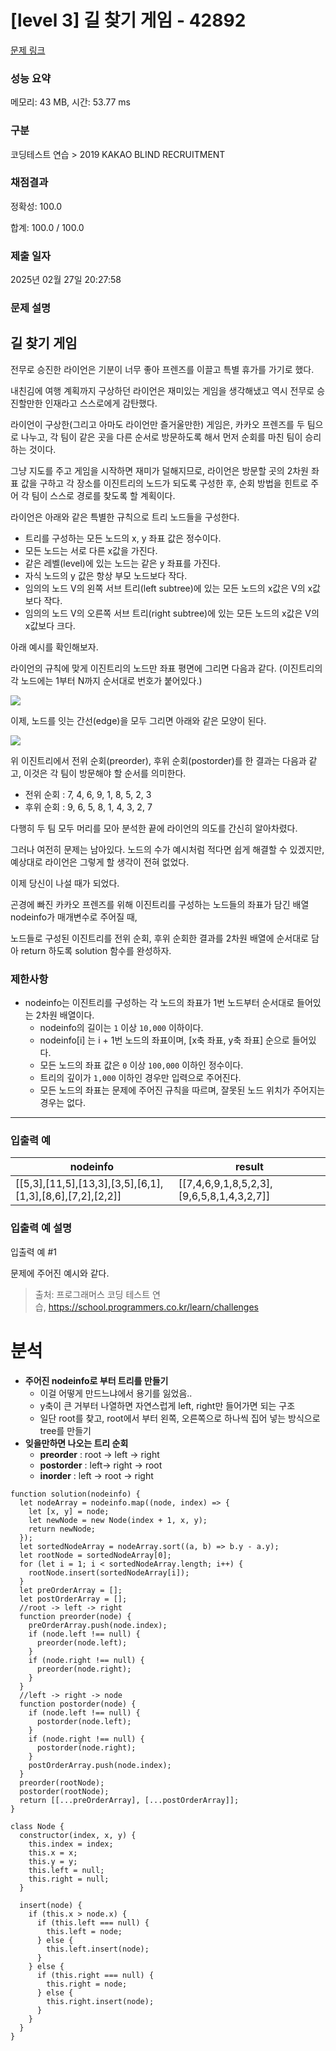 # **[level 3] 길 찾기 게임 - 42892**

[문제 링크](https://school.programmers.co.kr/learn/courses/30/lessons/42892)

### **성능 요약**

메모리: 43 MB, 시간: 53.77 ms

### **구분**

코딩테스트 연습 > 2019 KAKAO BLIND RECRUITMENT

### **채점결과**

정확성: 100.0

합계: 100.0 / 100.0

### **제출 일자**

2025년 02월 27일 20:27:58

### **문제 설명**

## **길 찾기 게임**

전무로 승진한 라이언은 기분이 너무 좋아 프렌즈를 이끌고 특별 휴가를 가기로 했다.

내친김에 여행 계획까지 구상하던 라이언은 재미있는 게임을 생각해냈고 역시 전무로 승진할만한 인재라고 스스로에게 감탄했다.

라이언이 구상한(그리고 아마도 라이언만 즐거울만한) 게임은, 카카오 프렌즈를 두 팀으로 나누고, 각 팀이 같은 곳을 다른 순서로 방문하도록 해서 먼저 순회를 마친 팀이 승리하는 것이다.

그냥 지도를 주고 게임을 시작하면 재미가 덜해지므로, 라이언은 방문할 곳의 2차원 좌표 값을 구하고 각 장소를 이진트리의 노드가 되도록 구성한 후, 순회 방법을 힌트로 주어 각 팀이 스스로 경로를 찾도록 할 계획이다.

라이언은 아래와 같은 특별한 규칙으로 트리 노드들을 구성한다.

- 트리를 구성하는 모든 노드의 x, y 좌표 값은 정수이다.
- 모든 노드는 서로 다른 x값을 가진다.
- 같은 레벨(level)에 있는 노드는 같은 y 좌표를 가진다.
- 자식 노드의 y 값은 항상 부모 노드보다 작다.
- 임의의 노드 V의 왼쪽 서브 트리(left subtree)에 있는 모든 노드의 x값은 V의 x값보다 작다.
- 임의의 노드 V의 오른쪽 서브 트리(right subtree)에 있는 모든 노드의 x값은 V의 x값보다 크다.

아래 예시를 확인해보자.

라이언의 규칙에 맞게 이진트리의 노드만 좌표 평면에 그리면 다음과 같다. (이진트리의 각 노드에는 1부터 N까지 순서대로 번호가 붙어있다.)

![](https://grepp-programmers.s3.amazonaws.com/files/production/dbb58728bd/a5371669-54d4-42a1-9e5e-7466f2d7b683.jpg)

이제, 노드를 잇는 간선(edge)을 모두 그리면 아래와 같은 모양이 된다.

![](https://grepp-programmers.s3.amazonaws.com/files/production/6bd8f6496a/50e1df20-5cb7-4846-86d6-2a2f1e70c5da.jpg)

위 이진트리에서 전위 순회(preorder), 후위 순회(postorder)를 한 결과는 다음과 같고, 이것은 각 팀이 방문해야 할 순서를 의미한다.

- 전위 순회 : 7, 4, 6, 9, 1, 8, 5, 2, 3
- 후위 순회 : 9, 6, 5, 8, 1, 4, 3, 2, 7

다행히 두 팀 모두 머리를 모아 분석한 끝에 라이언의 의도를 간신히 알아차렸다.

그러나 여전히 문제는 남아있다. 노드의 수가 예시처럼 적다면 쉽게 해결할 수 있겠지만, 예상대로 라이언은 그렇게 할 생각이 전혀 없었다.

이제 당신이 나설 때가 되었다.

곤경에 빠진 카카오 프렌즈를 위해 이진트리를 구성하는 노드들의 좌표가 담긴 배열 nodeinfo가 매개변수로 주어질 때,

노드들로 구성된 이진트리를 전위 순회, 후위 순회한 결과를 2차원 배열에 순서대로 담아 return 하도록 solution 함수를 완성하자.

### **제한사항**

- nodeinfo는 이진트리를 구성하는 각 노드의 좌표가 1번 노드부터 순서대로 들어있는 2차원 배열이다.
  - nodeinfo의 길이는 `1` 이상 `10,000` 이하이다.
  - nodeinfo[i] 는 i + 1번 노드의 좌표이며, [x축 좌표, y축 좌표] 순으로 들어있다.
  - 모든 노드의 좌표 값은 `0` 이상 `100,000` 이하인 정수이다.
  - 트리의 깊이가 `1,000` 이하인 경우만 입력으로 주어진다.
  - 모든 노드의 좌표는 문제에 주어진 규칙을 따르며, 잘못된 노드 위치가 주어지는 경우는 없다.

---

### **입출력 예**

| nodeinfo                                                  | result                                    |
| --------------------------------------------------------- | ----------------------------------------- |
| [[5,3],[11,5],[13,3],[3,5],[6,1],[1,3],[8,6],[7,2],[2,2]] | [[7,4,6,9,1,8,5,2,3],[9,6,5,8,1,4,3,2,7]] |

### **입출력 예 설명**

입출력 예 #1

문제에 주어진 예시와 같다.

> 출처: 프로그래머스 코딩 테스트 연습, https://school.programmers.co.kr/learn/challenges

# 분석

- **주어진 nodeinfo로 부터 트리를 만들기**
  - 이걸 어떻게 만드느냐에서 용기를 잃었음..
  - y축이 큰 거부터 나열하면 자연스럽게 left, right만 들어가면 되는 구조
  - 일단 root를 찾고, root에서 부터 왼쪽, 오른쪽으로 하나씩 집어 넣는 방식으로 tree를 만들기
- **잊을만하면 나오는 트리 순회**
  - **preorder** : root → left → right
  - **postorder** : left→ right → root
  - **inorder** : left → root → right

```tsx
function solution(nodeinfo) {
  let nodeArray = nodeinfo.map((node, index) => {
    let [x, y] = node;
    let newNode = new Node(index + 1, x, y);
    return newNode;
  });
  let sortedNodeArray = nodeArray.sort((a, b) => b.y - a.y);
  let rootNode = sortedNodeArray[0];
  for (let i = 1; i < sortedNodeArray.length; i++) {
    rootNode.insert(sortedNodeArray[i]);
  }
  let preOrderArray = [];
  let postOrderArray = [];
  //root -> left -> right
  function preorder(node) {
    preOrderArray.push(node.index);
    if (node.left !== null) {
      preorder(node.left);
    }
    if (node.right !== null) {
      preorder(node.right);
    }
  }
  //left -> right -> node
  function postorder(node) {
    if (node.left !== null) {
      postorder(node.left);
    }
    if (node.right !== null) {
      postorder(node.right);
    }
    postOrderArray.push(node.index);
  }
  preorder(rootNode);
  postorder(rootNode);
  return [[...preOrderArray], [...postOrderArray]];
}

class Node {
  constructor(index, x, y) {
    this.index = index;
    this.x = x;
    this.y = y;
    this.left = null;
    this.right = null;
  }

  insert(node) {
    if (this.x > node.x) {
      if (this.left === null) {
        this.left = node;
      } else {
        this.left.insert(node);
      }
    } else {
      if (this.right === null) {
        this.right = node;
      } else {
        this.right.insert(node);
      }
    }
  }
}
```
